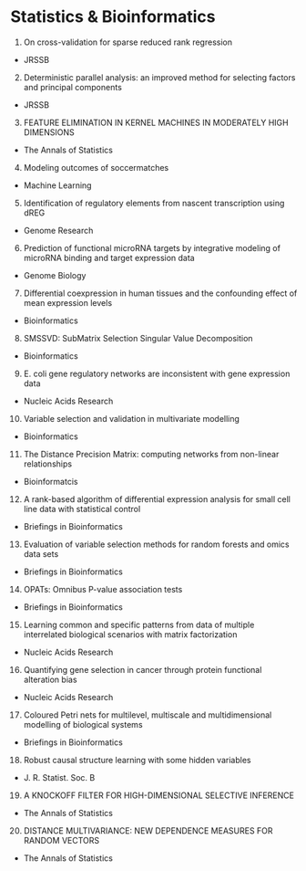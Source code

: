 # Statistics & Bioinformatics

1. On cross-validation for sparse reduced rank
regression

- JRSSB

2. Deterministic parallel analysis: an improved method
for selecting factors and principal components

- JRSSB

3. FEATURE ELIMINATION IN KERNEL MACHINES
IN MODERATELY HIGH DIMENSIONS

- The Annals of Statistics

4. Modeling outcomes of soccermatches

- Machine Learning

5. Identification of regulatory elements from nascent
transcription using dREG

- Genome Research

6. Prediction of functional microRNA targets
by integrative modeling of microRNA
binding and target expression data

- Genome Biology

7. Differential coexpression in human tissues and
the confounding effect of mean expression
levels

- Bioinformatics

8. SMSSVD: SubMatrix Selection Singular Value
Decomposition

- Bioinformatics

9. E. coli gene regulatory networks are inconsistent with
gene expression data

- Nucleic Acids Research

10. Variable selection and validation in
multivariate modelling

- Bioinformatics

11. The Distance Precision Matrix: computing
networks from non-linear relationships

- Bioinformatcis

12. A rank-based algorithm of differential expression
analysis for small cell line data with statistical control

- Briefings in Bioinformatics

13. Evaluation of variable selection methods for random
forests and omics data sets

- Briefings in Bioinformatics

14. OPATs: Omnibus P-value association tests

- Briefings in Bioinformatics

15. Learning common and specific patterns from data of
multiple interrelated biological scenarios with matrix
factorization

- Nucleic Acids Research

16. Quantifying gene selection in cancer through protein
functional alteration bias

- Nucleic Acids Research

17. Coloured Petri nets for multilevel, multiscale and
multidimensional modelling of biological systems

- Briefings in Bioinformatics

18. Robust causal structure learning with some hidden
variables

- J. R. Statist. Soc. B

19. A KNOCKOFF FILTER FOR HIGH-DIMENSIONAL
SELECTIVE INFERENCE

- The Annals of Statistics

20. DISTANCE MULTIVARIANCE: NEW DEPENDENCE
MEASURES FOR RANDOM VECTORS

- The Annals of Statistics
